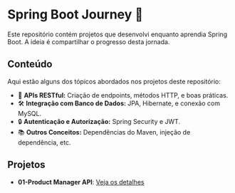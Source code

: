 # Spring Boot Journey 🚀

Este repositório contém projetos que desenvolvi enquanto aprendia Spring Boot. A ideia é compartilhar o progresso desta jornada.

## Conteúdo
Aqui estão alguns dos tópicos abordados nos projetos deste repositório:
- 🌱 **APIs RESTful:** Criação de endpoints, métodos HTTP, e boas práticas.
- 🛠️ **Integração com Banco de Dados:** JPA, Hibernate, e conexão com MySQL.
- 🔒 **Autenticação e Autorização:** Spring Security e JWT.
- 📚 **Outros Conceitos:** Dependências do Maven, injeção de dependência, etc.

## Projetos
- **01-Product Manager API**: [Veja os detalhes](01-Product-Manager-API/README.md)
